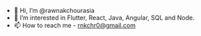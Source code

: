 - 👋 Hi, I’m @rawnakchourasia
- 👀 I’m interested in Flutter, React, Java, Angular, SQL and Node.
- 📫 How to reach me - rnkchr0@gmail.com

<!---
rawnakchourasia/rawnakchourasia is a ✨ special ✨ repository because its `README.md` (this file) appears on your GitHub profile.
You can click the Preview link to take a look at your changes.
--->
